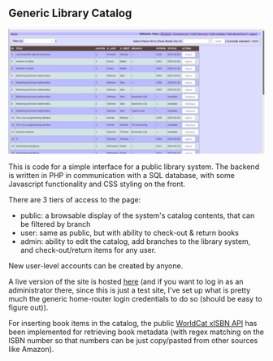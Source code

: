 ## Generic Library Catalog

![screenshot](https://raw.githubusercontent.com/lamereb/generic-library-catalog/master/library.png)

This is code for a simple interface for a public library system. The backend is written in PHP in communication with a SQL database, with some Javascript functionality and CSS styling on the front.

There are 3 tiers of access to the page: 
+ public: a browsable display of the system's catalog contents, that can be filtered by branch
+ user: same as public, but with ability to check-out & return books
+ admin: ability to edit the catalog, add branches to the library system, and check-out/return items for any user.

New user-level accounts can be created by anyone.

A live version of the site is hosted [here](http://web.engr.oregonstate.edu/~lamereb/lib) (and if you want to log in as an administrator there, since this is just a test site, I've set up what is pretty much the generic home-router login credentials to do so (should be easy to figure out)). 

For inserting book items in the catalog, the public [WorldCat xISBN API](http://xisbn.worldcat.org/xisbnadmin/doc/api.htm#getmetadata) has been implemented for retrieving book metadata (with regex matching on the ISBN number so that numbers can be just copy/pasted from other sources like Amazon).

